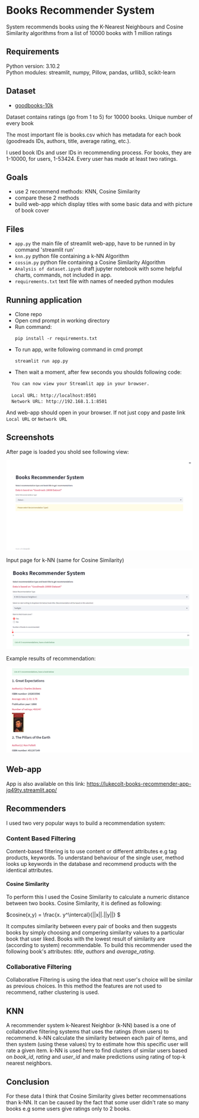 # Books Recommender System

System recommends books using the K-Nearest Neighbours and Cosine Similarity algorithms from a list of 10000 books with 1 million ratings

## Requirements
Python version: 3.10.2  
Python modules: streamlit, numpy, Pillow, pandas, urllib3, scikit-learn

## Dataset
- [goodbooks-10k](https://www.kaggle.com/datasets/zygmunt/goodbooks-10k)

Dataset contains ratings (go from 1 to 5) for 10000 books. Unique number of every book 

The most important file is books.csv which has metadata for each book (goodreads IDs, authors, title, average rating, etc.).

I used book IDs and user IDs in recommending process. For books, they are 1-10000, for users, 1-53424. Every user has made at least two ratings. 

## Goals
- use 2 recommend methods: KNN, Cosine Similarity
- compare these 2 methods
- build web-app which display titles with some basic data and with picture of book cover

## Files
- `app.py` the main file of streamlit web-app, have to be runned in by command 'streamlit run'
- `knn.py` python file containing a k-NN Algorithm
- `cossim.py` python file containing a Cosine Similarity Algorithm
- `Analysis of dataset.ipynb` draft jupyter notebook with some helpful charts, commands, not included in app.
- `requirements.txt` text file with names of needed python modules


## Running application
- Clone repo
- Open cmd prompt in working directory
- Run command:
  ```
  pip install -r requirements.txt
  ```
- To run app, write following command in cmd prompt
  ```
  streamlit run app.py
  ```
- Then wait a moment, after few seconds you shoulds following code:
```
  You can now view your Streamlit app in your browser.

  Local URL: http://localhost:8501
  Network URL: http://192.168.1.1:8501
```
And web-app should open in your browser. If not just copy and paste link `Local URL` or `Network URL`

## Screenshots

After page is loaded you shold see following view:  

![p1](Pictures/p1.png)

Input page for k-NN (same for Cosine Similarity)

![p2](Pictures/p2.png)

Example results of recommendation:

![p3](Pictures/p3.png)

## Web-app

App is also available on this link:
https://lukecolt-books-recommender-app-jq49ty.streamlit.app/

## Recommenders

I used two very popular ways to build a recommendation system:

### Content Based Filtering

 Content-based filtering is to use content or different attributes  e.g tag products, keywords. To understand behaviour of the single user, method looks up keywords in the database and recommend products with the identical attributes.

#### Cosine Similarity 
To perform this I used the Cosine Similarity to calculate a numeric distance between two books. Cosine Similarity, it is defined as following:

$cosine(x,y) = \frac{x. y^\intercal}{||x||.||y||} $

It computes similarity between every pair of books and then suggests books by simply choosing and compering similarity values to a particular book that user liked. Books with the lowest result of similarity are (according to system) recommendable. To build this recommender used the following book's attributes: *title*, *authors* and *average_rating*.

### Collaborative Filtering 

Collaborative Filtering is using the idea that next user's choice will be similar as previous choices. In this method the features are not used to recommend, rather clustering is used. 

## KNN

A recommender system k-Nearest Neighbor (k-NN) based is a one of collaborative filtering systems that uses the ratings (from users) to recommend. k-NN calculate the similarity between each pair of items, and then system (using these values) try to estimate how this specific user will rate a given item. k-NN is used here to find clusters of similar users based on *book_id*, *rating* and *user_id* and make predictions using rating of top-k nearest neighbors.

## Conclusion
For these data I think that Cosine Similarity gives better recommensations than k-NN. It can be caused by the fact that some user didn't rate so many books e.g some users give ratings only to 2 books.

